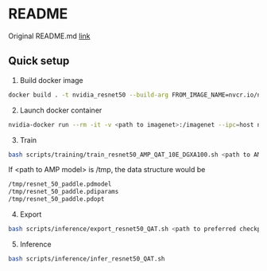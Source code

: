 # README #
Original README.md [link](https://github.com/NVIDIA/DeepLearningExamples/blob/master/PaddlePaddle/Classification/RN50v1.5/README.md)

## Quick setup ##
1. Build docker image
```bash
docker build . -t nvidia_resnet50 --build-arg FROM_IMAGE_NAME=nvcr.io/nvidia/paddlepaddle:22.06-py3
```

2. Launch docker container
```bash
nvidia-docker run --rm -it -v <path to imagenet>:/imagenet --ipc=host nvidia_resnet50
```

3. Train
```bash
bash scripts/training/train_resnet50_AMP_QAT_10E_DGXA100.sh <path to AMP model>
```
If \<path to AMP model\> is /tmp, the data structure would be
```bash
/tmp/resnet_50_paddle.pdmodel
/tmp/resnet_50_paddle.pdiparams
/tmp/resnet_50_paddle.pdopt
```

4. Export
```bash
bash scripts/inference/export_resnet50_QAT.sh <path to preferred checkpoint>
```

5. Inference
```bash
bash scripts/inference/infer_resnet50_QAT.sh
```
